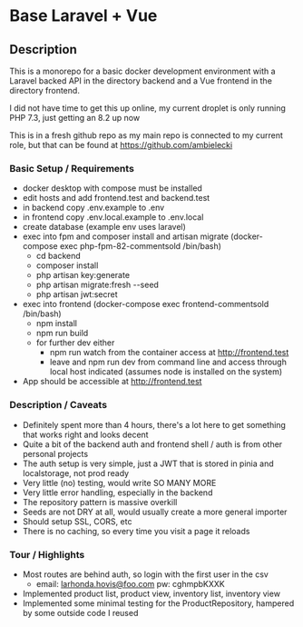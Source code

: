 # Base Laravel + Vue

## Description
This is a monorepo for a basic docker development environment with a Laravel backed API
in the directory backend and a Vue frontend in the directory frontend.

I did not have time to get this up online, my current droplet is only running PHP 7.3, just getting an 8.2 up now

This is in a fresh github repo as my main repo is connected to my current role, but that can be found at
https://github.com/ambielecki

### Basic Setup / Requirements

* docker desktop with compose must be installed
* edit hosts and add frontend.test and backend.test
* in backend copy .env.example to .env
* in frontend copy .env.local.example to .env.local
* create database (example env uses laravel)
* exec into fpm and composer install and artisan migrate (docker-compose exec php-fpm-82-commentsold /bin/bash)
    * cd backend
    * composer install
    * php artisan key:generate
    * php artisan migrate:fresh --seed
    * php artisan jwt:secret
* exec into frontend (docker-compose exec frontend-commentsold /bin/bash)
  * npm install 
  * npm run build
  * for further dev either
    * npm run watch from the container access at http://frontend.test
    * leave and npm run dev from command line and access through local host indicated (assumes node is installed on the system)
* App should be accessible at http://frontend.test

### Description / Caveats

* Definitely spent more than 4 hours, there's a lot here to get something that works right and looks decent
* Quite a bit of the backend auth and frontend shell / auth is from other personal projects
* The auth setup is very simple, just a JWT that is stored in pinia and localstorage, not prod ready
* Very little (no) testing, would write SO MANY MORE
* Very little error handling, especially in the backend
* The repository pattern is massive overkill
* Seeds are not DRY at all, would usually create a more general importer
* Should setup SSL, CORS, etc
* There is no caching, so every time you visit a page it reloads

### Tour / Highlights

* Most routes are behind auth, so login with the first user in the csv
  * email: larhonda.hovis@foo.com pw: cghmpbKXXK
* Implemented product list, product view, inventory list, inventory view
* Implemented some minimal testing for the ProductRepository, hampered by some outside code I reused

